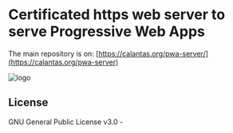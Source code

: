 # Certificated https web server to serve Progressive Web Apps

The main repository is on:
[https://calantas.org/pwa-server/](https://calantas.org/pwa-server)

![logo](https://openclipart.org/download/212488/the_pencil_fist__vector__by_mondspeer-d8d6wtk.svg)

## License
GNU General Public License v3.0 -




